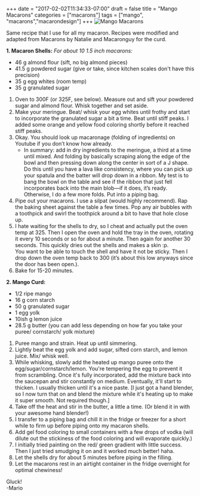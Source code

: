 +++
date = "2017-02-02T11:34:33-07:00"
draft = false
title = "Mango Macarons"
categories = ["macarons"]
tags = ["mango", "macarons","macarondesign"]
+++
![Mango Macarons]()

Same recipe that I use for all my macaron.
Recipes were modified and adapted from Macarons by Natalie and Macaronguy for the curd.

**1. Macaron Shells:** *For about 10 1.5 inch macarons:*

- 46 g almond flour (sift, no big almond pieces)  
- 41.5 g powdered sugar (give or take, since kitchen scales don't have this precision)  
- 35 g egg whites (room temp)  
- 35 g granulated sugar  

1. Oven to 300F (or 325F, see below). Measure out and sift your powdered sugar and almond flour. Whisk together and set aside.  
2. Make your meringue. Beat/ whisk your egg whites until frothy and start to incorporate the granulated sugar a bit a time. Beat until stiff peaks. I added some orange and yellow food coloring shortly before it reached stiff peaks.     
3. Okay. You should look up macaronage (folding of ingredients) on Youtube if you don’t know how already.  
    - In summary: add in dry ingredients to the meringue, a third at a time until mixed. And folding by basically scraping along the edge of the bowl and then pressing down along the center in sort of a J shape. Do this until you have a lava like consistency, where you can pick up your spatula and the batter will drop down in a ribbon. My test is to bang the bowl on the table and see if the ribbon that just fell incorporates back into the main blob—if it does, it’s ready. Otherwise, I do a few more folds. Put into a piping bag.  
4. Pipe out your macarons. I use a silpat (would highly recommend). Rap the baking sheet against the table a few times.  Pop any air bubbles with a toothpick and swirl the toothpick around a bit to have that hole close up.  
5. I hate waiting for the shells to dry, so I cheat and actually put the oven temp at 325. Then I open the oven and hold the tray in the oven, rotating it every 10 seconds or so for about a minute. Then again for another 30 seconds. This quickly dries out the shells and makes a skin :p.  
You want to be able to touch the shell and have it not be sticky. Then I drop down the oven temp back to 300 (it’s about this low anyways since the door has been open.).  
6. Bake for 15-20 minutes.  

**2. Mango Curd:**  

- 1/2 ripe mango         
- 16 g corn starch  
- 50 g granulated sugar  
- 1 egg yolk  
- 10ish g lemon juice  
- 28.5 g butter (you can add less depending on how far you take your puree/ cornstarch/ yolk mixture)    

1. Puree mango and strain. Heat up until simmering.  
2. Lightly beat the egg yolk and add sugar, sifted corn starch, and lemon juice. Mix/ whisk well.  
3. While whisking, slowly add the heated up mango puree onto the egg/sugar/cornstarch/lemon. You're tempering the egg to prevent it from scrambling. Once it's fully incorporated, add the mixture back into the saucepan and stir constantly on medium. Eventually, it'll start to thicken. I usually thicken until it's a nice paste. [I just got a hand blender, so I now turn that on and blend the mixture while it's heating up to make it super smooth. Not required though.]   
4. Take off the heat and stir in the butter, a little a time. (Or blend it in with your awesome hand blender!)    
5. I transfer to a piping bag and chill it in the fridge or freezer for a short while to firm up before piping onto my macaron shells.  
6. Add gel food coloring to small containers with a few drops of vodka (will dilute out the stickiness of the food coloring and will evaporate quickly.)  
7. I initially tried painting on the red/ green gradient with little success. Then I just tried smudging it on and it worked much better! haha.  
8. Let the shells dry for about 5 minutes before piping in the filling.  
9. Let the macarons rest in an airtight container in the fridge overnight for optimal chewiness!    

Gluck!  
-Mario
